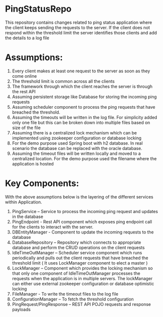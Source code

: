 # PingStatusRepo

This repository contains changes related to ping status application where the client keeps sending the requests to the server.
If the client does not respond within the threshold limit the server identifies those clients and add the details to a log file 

# Assumptions:
1.	Every client makes at least one request to the server as soon as they come online
2.	The threshold limit is common across all the clients 
3.	The framework through which the client reaches the server is through the rest API
4.	Assuming persistent storage like Database for storing the incoming ping requests
5.	Assuming scheduler component to process the ping requests that have breached the threshold. 
6.	Assuming the timeouts will be written in the log file. For simplicity added only one file but this can be broken down into multiple files based on size of the file
7.	Assuming there is a centralized lock mechanism which can be implemented using zookeeper configuration or database locking 
8.	For the demo purpose used Spring boot with h2 database. In real scenario the database can be replaced with the oracle database.
9.	Assuming the timeout files will be written locally and moved to a centralized location. For the demo purpose used the filename where the application is hosted 


# Key Components:
With the above assumptions below is the layering of the different services within Application.
1.	PingService – Service to process the incoming  ping  request and updates in the database
2.	PingEndpoint - Rest API component which exposes ping endpoint call for the clients to interact with the server.
3.	DBEntityManager -  Component to update the incoming requests to the database
4.	DatabaseRepository – Repository which connects to appropriate database and perform the CRUD operations on the client requests 
5.	IdleTimeOutManager – Scheduler service component which runs periodically and pulls out the client requests that have breached the threshold limit ( It uses LockManager component to elect a master )
6.	LockManager – Component which provides the locking mechanism so that only one component of IdleTimeOutManager processes the requests when the application is in multiple servers. The lockManager can either use external zookeeper configuration or database optimistic locking 
7.	FileManager -  To write the timeout files to the log file
8.	ConfigurationManager – To fetch the threshold configuration 
9.	PingRequest/PingResponse – REST API POJO requests and response payloads
